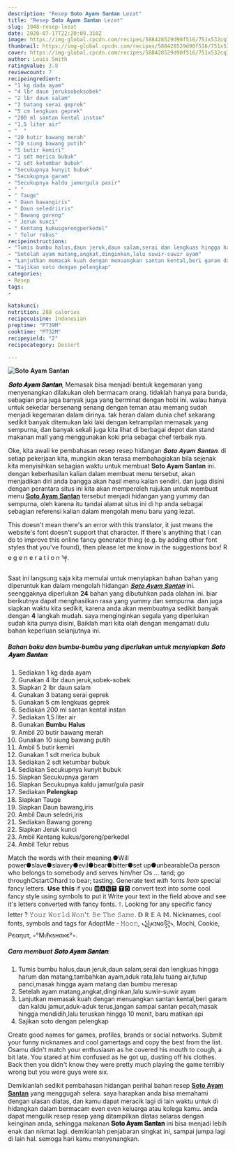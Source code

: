 ```yaml
---
description: "Resep 𝐒𝐨𝐭𝐨 𝐀𝐲𝐚𝐦 𝐒𝐚𝐧𝐭𝐚𝐧 Lezat"
title: "Resep 𝐒𝐨𝐭𝐨 𝐀𝐲𝐚𝐦 𝐒𝐚𝐧𝐭𝐚𝐧 Lezat"
slug: 1948-resep-lezat
date: 2020-07-17T22:20:09.310Z
image: https://img-global.cpcdn.com/recipes/588428529d90f516/751x532cq70/𝐒𝐨𝐭𝐨-𝐀𝐲𝐚𝐦-𝐒𝐚𝐧𝐭𝐚𝐧-foto-resep-utama.jpg
thumbnail: https://img-global.cpcdn.com/recipes/588428529d90f516/751x532cq70/𝐒𝐨𝐭𝐨-𝐀𝐲𝐚𝐦-𝐒𝐚𝐧𝐭𝐚𝐧-foto-resep-utama.jpg
cover: https://img-global.cpcdn.com/recipes/588428529d90f516/751x532cq70/𝐒𝐨𝐭𝐨-𝐀𝐲𝐚𝐦-𝐒𝐚𝐧𝐭𝐚𝐧-foto-resep-utama.jpg
author: Louis Smith
ratingvalue: 3.8
reviewcount: 7
recipeingredient:
- "1 kg dada ayam"
- "4 lbr daun jeruksobeksobek"
- "2 lbr daun salam"
- "3 batang serai geprek"
- "5 cm lengkuas geprek"
- "200 ml santan kental instan"
- "1,5 liter air"
- "  "
- "20 butir bawang merah"
- "10 siung bawang putih"
- "5 butir kemiri"
- "1 sdt merica bubuk"
- "2 sdt ketumbar bubuk"
- "Secukupnya kunyit bubuk"
- "Secukupnya garam"
- "Secukupnya kaldu jamurgula pasir"
- " "
- " Tauge"
- " Daun bawangiris"
- " Daun seledriiris"
- " Bawang goreng"
- " Jeruk kunci"
- " Kentang kukusgorengperkedel"
- " Telur rebus"
recipeinstructions:
- "Tumis bumbu halus,daun jeruk,daun salam,serai dan lengkuas hingga harum dan matang,tambahkan ayam,aduk rata,lalu tuang air,tutup panci,masak hingga ayam matang dan bumbu meresap"
- "Setelah ayam matang,angkat,dinginkan,lalu suwir-suwir ayam"
- "Lanjutkan memasak kuah dengan menuangkan santan kental,beri garam dan kaldu jamur,aduk-aduk terus,jangan sampai santan pecah,masak hingga mendidih,lalu teruskan hingga 10 menit, baru matikan api"
- "Sajikan soto dengan pelengkap"
categories:
- Resep
tags:
- 

katakunci:  
nutrition: 288 calories
recipecuisine: Indonesian
preptime: "PT39M"
cooktime: "PT32M"
recipeyield: "2"
recipecategory: Dessert

---
```



![𝐒𝐨𝐭𝐨 𝐀𝐲𝐚𝐦 𝐒𝐚𝐧𝐭𝐚𝐧](https://img-global.cpcdn.com/recipes/588428529d90f516/751x532cq70/𝐒𝐨𝐭𝐨-𝐀𝐲𝐚𝐦-𝐒𝐚𝐧𝐭𝐚𝐧-foto-resep-utama.jpg)

<b><i>𝐒𝐨𝐭𝐨 𝐀𝐲𝐚𝐦 𝐒𝐚𝐧𝐭𝐚𝐧</i></b>, Memasak bisa menjadi bentuk kegemaran yang menyenangkan dilakukan oleh bermacam orang. tidaklah hanya para bunda, sebagian pria juga banyak juga yang berminat dengan hobi ini. walau hanya untuk sekedar bersenang senang dengan teman atau memang sudah menjadi kegemaran dalam dirinya. tak heran dalam dunia chef sekarang sedikit banyak ditemukan laki laki dengan ketrampilan memasak yang sempurna, dan banyak sekali juga kita lihat di berbagai depot dan stand makanan mall yang menggunakan koki pria sebagai chef terbaik nya.

Oke, kita awali ke pembahasan resep resep hidangan <i>𝐒𝐨𝐭𝐨 𝐀𝐲𝐚𝐦 𝐒𝐚𝐧𝐭𝐚𝐧</i>. di setiap pekerjaan kita, mungkin akan terasa membahagiakan bila sejenak kita menyisihkan sebagian waktu untuk membuat 𝐒𝐨𝐭𝐨 𝐀𝐲𝐚𝐦 𝐒𝐚𝐧𝐭𝐚𝐧 ini. dengan keberhasilan kalian dalam membuat menu tersebut, akan menjadikan diri anda bangga akan hasil menu kalian sendiri. dan juga disini dengan perantara situs ini kita akan memperoleh rujukan untuk membuat menu <u>𝐒𝐨𝐭𝐨 𝐀𝐲𝐚𝐦 𝐒𝐚𝐧𝐭𝐚𝐧</u> tersebut menjadi hidangan yang yummy dan sempurna, oleh karena itu tandai alamat situs ini di hp anda sebagai sebagian referensi kalian dalam mengolah menu baru yang lezat.

This doesn&#39;t mean there&#39;s an error with this translator, it just means the website&#39;s font doesn&#39;t support that character. If there&#39;s anything that I can do to improve this online fancy generator thing (e.g. by adding other font styles that you&#39;ve found), then please let me know in the suggestions box! R e g e n e r a t i o n ༆.


Saat ini langsung saja kita memulai untuk menyiapkan bahan bahan yang diperuntuk kan dalam mengolah hidangan <u><i>𝐒𝐨𝐭𝐨 𝐀𝐲𝐚𝐦 𝐒𝐚𝐧𝐭𝐚𝐧</i></u> ini. seenggaknya diperlukan <b>24</b> bahan yang dibutuhkan pada olahan ini. biar berikutnya dapat menghasilkan rasa yang yummy dan sempurna. dan juga siapkan waktu kita sedikit, karena anda akan membuatnya sedikit banyak dengan <b>4</b> langkah mudah. saya menginginkan segala yang diperlukan sudah kita punya disini, Baiklah mari kita olah dengan mengamati dulu bahan keperluan selanjutnya ini.

<!--inarticleads1-->

##### Bahan baku dan bumbu-bumbu yang diperlukan untuk menyiapkan 𝐒𝐨𝐭𝐨 𝐀𝐲𝐚𝐦 𝐒𝐚𝐧𝐭𝐚𝐧:

1. Sediakan 1 kg dada ayam
1. Gunakan 4 lbr daun jeruk,sobek-sobek
1. Siapkan 2 lbr daun salam
1. Gunakan 3 batang serai geprek
1. Gunakan 5 cm lengkuas geprek
1. Sediakan 200 ml santan kental instan
1. Sediakan 1,5 liter air
1. Gunakan  𝐁𝐮𝐦𝐛𝐮 𝐇𝐚𝐥𝐮𝐬
1. Ambil 20 butir bawang merah
1. Gunakan 10 siung bawang putih
1. Ambil 5 butir kemiri
1. Gunakan 1 sdt merica bubuk
1. Sediakan 2 sdt ketumbar bubuk
1. Sediakan Secukupnya kunyit bubuk
1. Siapkan Secukupnya garam
1. Siapkan Secukupnya kaldu jamur/gula pasir
1. Sediakan  𝐏𝐞𝐥𝐞𝐧𝐠𝐤𝐚𝐩
1. Siapkan  Tauge
1. Siapkan  Daun bawang,iris
1. Ambil  Daun seledri,iris
1. Sediakan  Bawang goreng
1. Siapkan  Jeruk kunci
1. Ambil  Kentang kukus/goreng/perkedel
1. Ambil  Telur rebus


Match the words with their meaning.●Will power●slave●slavery●evil●bear●bitter●set up●unbearable○a person who belongs to somebody and serves him/her ○s … tand; go through○start○hard to bear; tasting. Generate text 𝑤𝑖𝑡ℎ fonts 𝑓𝑟𝑜𝑚 special fancy letters. 𝗨𝘀𝗲 𝘁𝗵𝗶𝘀 if you 🆆🅰🅽🆃 🆃🅾 convert text into some cool fancy style using symbols to put it Write your text in the field above and see it&#39;s letters converted with fancy fonts. 🡑. Looking for any specific fancy letter ? 𝚈𝚘𝚞𝚛 𝚆𝚘𝚛𝚕𝚍 𝚆𝚘𝚗&#39;𝚝 𝙱𝚎 𝚃𝚑𝚎 𝚂𝚊𝚖𝚎. 𝔻 ℝ 𝔼 𝔸 𝕄. Nicknames, cool fonts, symbols and tags for AdoptMe - 𝙼𝚘𝚘𝚗, ꧁κɪɴɢ꧂, Mochi, Cookie, Pєαηυт, ◦°Mιℓкѕнαкє°◦. 

<!--inarticleads2-->

##### Cara membuat 𝐒𝐨𝐭𝐨 𝐀𝐲𝐚𝐦 𝐒𝐚𝐧𝐭𝐚𝐧:

1. Tumis bumbu halus,daun jeruk,daun salam,serai dan lengkuas hingga harum dan matang,tambahkan ayam,aduk rata,lalu tuang air,tutup panci,masak hingga ayam matang dan bumbu meresap
1. Setelah ayam matang,angkat,dinginkan,lalu suwir-suwir ayam
1. Lanjutkan memasak kuah dengan menuangkan santan kental,beri garam dan kaldu jamur,aduk-aduk terus,jangan sampai santan pecah,masak hingga mendidih,lalu teruskan hingga 10 menit, baru matikan api
1. Sajikan soto dengan pelengkap


Create good names for games, profiles, brands or social networks. Submit your funny nicknames and cool gamertags and copy the best from the list. Osamu didn&#39;t match your enthusiasm as he covered his mouth to cough, a bit late. You stared at him confused as he got up, dusting off his clothes. Back then you didn&#39;t know they were pretty much playing the game terribly wrong but you were guys were six. 

Demikianlah sedikit pembahasan hidangan perihal bahan resep <u>𝐒𝐨𝐭𝐨 𝐀𝐲𝐚𝐦 𝐒𝐚𝐧𝐭𝐚𝐧</u> yang menggugah selera. saya harapkan anda bisa memahami dengan ulasan diatas, dan kamu dapat meracik lagi di lain waktu untuk di hidangkan dalam bermacam even even keluarga atau kolega kamu. anda dapat mengulik resep resep yang ditampilkan diatas selaras dengan keinginan anda, sehingga makanan <b>𝐒𝐨𝐭𝐨 𝐀𝐲𝐚𝐦 𝐒𝐚𝐧𝐭𝐚𝐧</b> ini bisa menjadi lebih enak dan nikmat lagi. demikianlah penjabaran singkat ini, sampai jumpa lagi di lain hal. semoga hari kamu menyenangkan.
